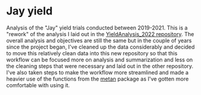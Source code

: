 # Jay yield
Analysis of the "Jay" yield trials conducted between 2019-2021. This is a "rework" of the analysis I laid out in the [YieldAnalysis_2022 repository](https://github.com/jhgille2/YieldAnalysis_2022). The overall analysis and objectives are still the same but in the couple of years since the project began, I've cleaned up the data considerably and decided to move this relatively clean data into this new repository so that this workflow can be focused more on analysis and summarization and less on the cleaning steps that were necessary and laid out in the other repository. I've also taken steps to make the workflow more streamlined and made a heavier use of the functions from the [metan](https://tiagoolivoto.github.io/metan/index.html) package as I've gotten more comfortable with using it. 
